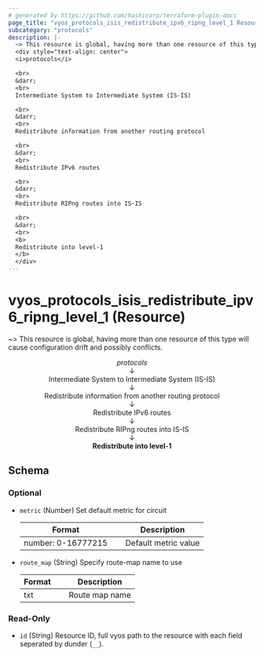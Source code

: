 ```yaml
---
# generated by https://github.com/hashicorp/terraform-plugin-docs
page_title: "vyos_protocols_isis_redistribute_ipv6_ripng_level_1 Resource - vyos"
subcategory: "protocols"
description: |-
  ~> This resource is global, having more than one resource of this type will cause configuration drift and possibly conflicts.
  <div style="text-align: center">
  <i>protocols</i>

  <br>
  &darr;
  <br>
  Intermediate System to Intermediate System (IS-IS)

  <br>
  &darr;
  <br>
  Redistribute information from another routing protocol

  <br>
  &darr;
  <br>
  Redistribute IPv6 routes

  <br>
  &darr;
  <br>
  Redistribute RIPng routes into IS-IS

  <br>
  &darr;
  <br>
  <b>
  Redistribute into level-1
  </b>
  </div>
---
```


# vyos_protocols_isis_redistribute_ipv6_ripng_level_1 (Resource)

~> This resource is global, having more than one resource of this type will cause configuration drift and possibly conflicts.

<div style="text-align: center">
<i>protocols</i>

<br>
&darr;
<br>
Intermediate System to Intermediate System (IS-IS)

<br>
&darr;
<br>
Redistribute information from another routing protocol

<br>
&darr;
<br>
Redistribute IPv6 routes

<br>
&darr;
<br>
Redistribute RIPng routes into IS-IS

<br>
&darr;
<br>
<b>
Redistribute into level-1
</b>
</div>



<!-- schema generated by tfplugindocs -->
## Schema

### Optional

- `metric` (Number) Set default metric for circuit

    |  Format &emsp; | Description  |
    |----------|---------------|
    |  number: 0-16777215  &emsp; |  Default metric value  |
- `route_map` (String) Specify route-map name to use

    |  Format &emsp; | Description  |
    |----------|---------------|
    |  txt  &emsp; |  Route map name  |

### Read-Only

- `id` (String) Resource ID, full vyos path to the resource with each field seperated by dunder (`__`).
